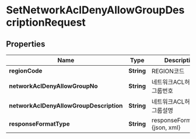 
# SetNetworkAclDenyAllowGroupDescriptionRequest

## Properties
Name | Type | Description | Notes
------------ | ------------- | ------------- | -------------
**regionCode** | **String** | REGION코드 |  [optional]
**networkAclDenyAllowGroupNo** | **String** | 네트워크ACL허용차단그룹번호 | 
**networkAclDenyAllowGroupDescription** | **String** | 네트워크ACL허용차단그룹설명 |  [optional]
**responseFormatType** | **String** | responseFormatType {json, xml} |  [optional]



